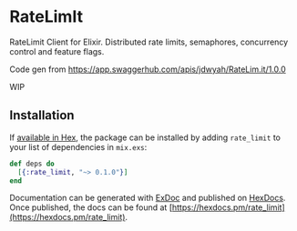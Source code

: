 # RateLimIt

RateLimit Client for Elixir. Distributed rate limits, semaphores, concurrency control and feature flags.

Code gen from https://app.swaggerhub.com/apis/jdwyah/RateLim.it/1.0.0

WIP

## Installation

If [available in Hex](https://hex.pm/docs/publish), the package can be installed
by adding `rate_limit` to your list of dependencies in `mix.exs`:

```elixir
def deps do
  [{:rate_limit, "~> 0.1.0"}]
end
```

Documentation can be generated with [ExDoc](https://github.com/elixir-lang/ex_doc)
and published on [HexDocs](https://hexdocs.pm). Once published, the docs can
be found at [https://hexdocs.pm/rate_limit](https://hexdocs.pm/rate_limit).

